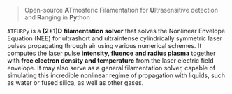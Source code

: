 > Open-source **AT**mosferic **F**ilamentation for **U**ltrasensitive detection and **R**anging in **Py**thon

`ATFURPy` is a **(2+1)D filamentation solver** that solves the Nonlinear Envelope Equation (NEE) for ultrashort and ultraintense cylindrically symmetric laser pulses propagating through air using various numerical schemes. It computes the laser pulse **intensity, fluence and radius plasma** together with **free electron density and temperature** from the laser electric field envelope. It may also serve as a general filamentation solver, capable of simulating this incredible nonlinear regime of propagation with liquids, such as water or fused silica, as well as other gases.